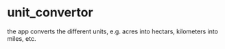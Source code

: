 # unit_convertor
the app converts the different units, e.g. acres into hectars, kilometers into miles, etc.

